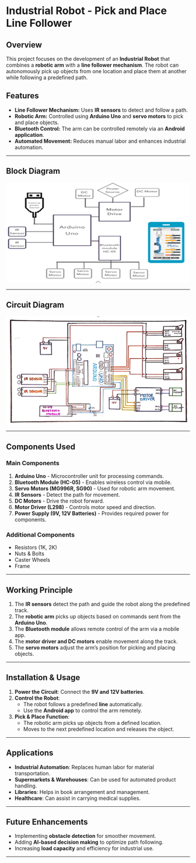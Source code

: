 

# **Industrial Robot - Pick and Place Line Follower**

## **Overview**
This project focuses on the development of an **Industrial Robot** that combines a **robotic arm** with a **line follower mechanism**. The robot can autonomously pick up objects from one location and place them at another while following a predefined path.


## **Features**
- **Line Follower Mechanism:** Uses **IR sensors** to detect and follow a path.
- **Robotic Arm:** Controlled using **Arduino Uno** and **servo motors** to pick and place objects.
- **Bluetooth Control:** The arm can be controlled remotely via an **Android application**.
- **Automated Movement:** Reduces manual labor and enhances industrial automation.

---

## **Block Diagram**

![Circuit Diagram](images/Block_diagram.png)


---

## **Circuit Diagram**

![Circuit Diagram](images/circuit_diagram.png)

---

## **Components Used**
### **Main Components**
1. **Arduino Uno** - Microcontroller unit for processing commands.
2. **Bluetooth Module (HC-05)** - Enables wireless control via mobile.
3. **Servo Motors (MG996R, SG90)** - Used for robotic arm movement.
4. **IR Sensors** - Detect the path for movement.
5. **DC Motors** - Drive the robot forward.
6. **Motor Driver (L298)** - Controls motor speed and direction.
7. **Power Supply (9V, 12V Batteries)** - Provides required power for components.

### **Additional Components**
- Resistors (1K, 2K)
- Nuts & Bolts
- Caster Wheels
- Frame

---

## **Working Principle**
1. The **IR sensors** detect the path and guide the robot along the predefined track.
2. The **robotic arm** picks up objects based on commands sent from the **Arduino Uno**.
3. The **Bluetooth module** allows remote control of the arm via a mobile app.
4. The **motor driver and DC motors** enable movement along the track.
5. The **servo motors** adjust the arm’s position for picking and placing objects.

---

## **Installation & Usage**
1. **Power the Circuit**: Connect the **9V and 12V batteries**.
2. **Control the Robot**:
   - The robot follows a predefined **line** automatically.
   - Use the **Android app** to control the arm remotely.
3. **Pick & Place Function**:
   - The robotic arm picks up objects from a defined location.
   - Moves to the next predefined location and releases the object.

---

## **Applications**
- **Industrial Automation**: Replaces human labor for material transportation.
- **Supermarkets & Warehouses**: Can be used for automated product handling.
- **Libraries**: Helps in book arrangement and management.
- **Healthcare**: Can assist in carrying medical supplies.

---

## **Future Enhancements**
- Implementing **obstacle detection** for smoother movement.
- Adding **AI-based decision making** to optimize path following.
- Increasing **load capacity** and efficiency for industrial use.

---

